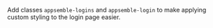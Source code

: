 Add classes `appsemble-logins` and `appsemble-login` to make applying custom styling to the login
page easier.

